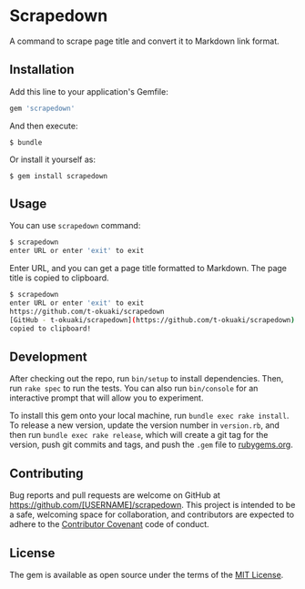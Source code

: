 # Scrapedown

A command to scrape page title and convert it to Markdown link format.

## Installation

Add this line to your application's Gemfile:

```ruby
gem 'scrapedown'
```

And then execute:

    $ bundle

Or install it yourself as:

    $ gem install scrapedown

## Usage

You can use `scrapedown` command:

```bash
$ scrapedown
enter URL or enter 'exit' to exit
```

Enter URL, and you can get a page title formatted to Markdown.
The page title is copied to clipboard.

```bash
$ scrapedown
enter URL or enter 'exit' to exit
https://github.com/t-okuaki/scrapedown
[GitHub - t-okuaki/scrapedown](https://github.com/t-okuaki/scrapedown)
copied to clipboard!
```

## Development

After checking out the repo, run `bin/setup` to install dependencies. Then, run `rake spec` to run the tests. You can also run `bin/console` for an interactive prompt that will allow you to experiment.

To install this gem onto your local machine, run `bundle exec rake install`. To release a new version, update the version number in `version.rb`, and then run `bundle exec rake release`, which will create a git tag for the version, push git commits and tags, and push the `.gem` file to [rubygems.org](https://rubygems.org).

## Contributing

Bug reports and pull requests are welcome on GitHub at https://github.com/[USERNAME]/scrapedown. This project is intended to be a safe, welcoming space for collaboration, and contributors are expected to adhere to the [Contributor Covenant](http://contributor-covenant.org) code of conduct.


## License

The gem is available as open source under the terms of the [MIT License](http://opensource.org/licenses/MIT).
